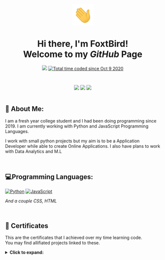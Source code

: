 
<div class="entry" align="center">
  <img src="https://github.com/Code-Blender-7/assets/blob/main/Code-Blender-7/waving_hand_sign_1024.gif?raw=true" width=70>
  <h1>Hi there, I'm FoxtBird!</br>Welcome to my <i>GitHub</i> Page</h1>
</div>

<div class="header-content" align=center>
  <img src="https://komarev.com/ghpvc/?username=Code-Blender-7&style=for-the-badge&color=blueviolet">
  <a href="https://wakatime.com/@Climax_"><img src="https://wakatime.com/badge/user/34b1e2ae-391a-48f8-9cf7-97c20295d7c6.svg?style=for-the-badge" alt="Total time coded since Oct 9 2020" /></a>
</div>

<!-- STATS DETAILS SECTION --->

&nbsp;
<div align="center">
  <picture>
  <source 
    srcset="https://github-readme-stats.vercel.app/api?username=Code-Blender-7&show_icons=true&theme=radical"
    media="(prefers-color-scheme: dark)"
  />
  <source
    srcset="https://github-readme-stats.vercel.app/api?username=Code-Blender-7&show_icons=true"
    media="(prefers-color-scheme: light), (prefers-color-scheme: no-preference)"
  />
  <img src="https://github-readme-stats.vercel.app/api?username=Code-Blender-7&show_icons=true"/>
  </picture>

  <picture>
  <source 
    srcset="https://github-readme-stats.vercel.app/api/top-langs/?username=Code-Blender-7&layout=compact&theme=radical"
    media="(prefers-color-scheme: dark)"
  />
  <source
    srcset="https://github-readme-stats.vercel.app/api/top-langs/?username=Code-Blender-7&layout=compact"
    media="(prefers-color-scheme: light), (prefers-color-scheme: no-preference)"
  />
  <img src="https://github-readme-stats.vercel.app/api/top-langs/?username=Code-Blender-7&layout=compact"  width=413/>
  </picture>

  <picture>
  <source 
    srcset="https://github-readme-stats.vercel.app/api/wakatime?username=Climax_&theme=radical"
    media="(prefers-color-scheme: dark)"
  />
  <source
    srcset="https://github-readme-stats.vercel.app/api/wakatime?username=Climax_"
    media="(prefers-color-scheme: light), (prefers-color-scheme: no-preference)"
  />
  <img src="https://github-readme-stats.vercel.app/api/wakatime?username=Climax_" width="440" />
  </picture>
</div>
&nbsp;


<!-- STATS DETAILS SECTION ABOVE--->


<div>
<h2><b>📄 About Me:</b></h2>
<p> I am a fresh year college student and I had been doing programming since 2019. I am currently working with Python and JavaScript Programming Languages. </p>
<p>I work with small python projects but my aim is to be a Application Developer while able to create Online Applications. I also have plans to work with Data Analytics and M.L</p>
</div>
&nbsp;

<div>
  <h2><b>💻Programming Languages:</b></h2>
  <a href="https://www.python.org/psf-landing/"><img src="https://img.shields.io/badge/Python-yellow?style=for-the-badge&logo=Python&logoColor=blue&logoWidth=20&link=https://www.python.org/psf-landing/" alt="Python" /></a>
  <a href="https://developer.mozilla.org/en-US/docs/Learn/Getting_started_with_the_web/JavaScript_basics"><img src="https://img.shields.io/badge/JavaScript-black?style=for-the-badge&logo=JavaScript&logoColor=Black&logoWidth=20&link=https://developer.mozilla.org/en-US/docs/Learn/Getting_started_with_the_web/JavaScript_basics" alt="JavaScript" /></a>
  <p><i>And a couple CSS, HTML</i></p>
</div>

&nbsp;
<div class="certificate">
  <h2><b>🌟 Certificates</b></h2>
  <p>This are the certificates that I achieved over my time learning code. </br>You may find allifiated projects linked to these.</p>
  <details>
    <summary>
      <b>Click to expand:</b>
    </summary>
  <div class="certificate-holder" align="center">
        <p><i>JavaScript Certificate. Thank you Jonas for being my instructor/teacher since the start of my javaScript adventure</p></i>
        <img src="https://github.com/Code-Blender-7/assets/blob/main/Code-Blender-7/certificates/Udemy%20Complete%20JavaScript%20Course%20Zero%20to%20Hero.jpg?raw=true" width="650""/>
  </div>
  </details>
</div>
